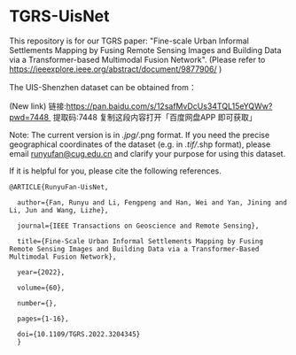 # TGRS-UisNet
This repository is for our TGRS paper: "Fine-scale Urban Informal Settlements Mapping by Fusing Remote Sensing Images and Building Data via a Transformer-based Multimodal Fusion Network". (Please refer to https://ieeexplore.ieee.org/abstract/document/9877906/ )

The UIS-Shenzhen dataset can be obtained from： 

(New link)
链接:https://pan.baidu.com/s/12safMvDcUs34TQL15eYQWw?pwd=7448 
提取码:7448
复制这段内容打开「百度网盘APP 即可获取」

Note: The current version is in *.jpg/*.png format. If you need the precise geographical coordinates of the dataset (e.g. in *.tif/*.shp format), please email runyufan@cug.edu.cn and clarify your purpose for using this dataset.

If it is helpful for you, please cite the following references.


    @ARTICLE{RunyuFan-UisNet,

      author={Fan, Runyu and Li, Fengpeng and Han, Wei and Yan, Jining and Li, Jun and Wang, Lizhe},
  
      journal={IEEE Transactions on Geoscience and Remote Sensing}, 
  
      title={Fine-Scale Urban Informal Settlements Mapping by Fusing Remote Sensing Images and Building Data via a Transformer-Based Multimodal Fusion Network}, 
  
      year={2022},
  
      volume={60},
  
      number={},
  
      pages={1-16},
  
      doi={10.1109/TGRS.2022.3204345}
      }
 
 
